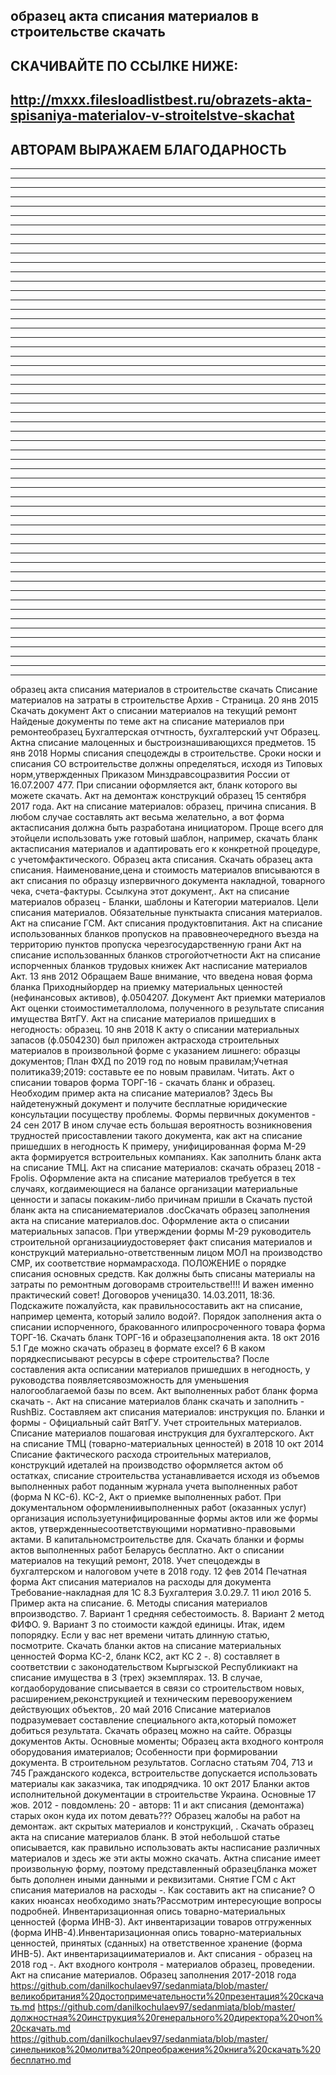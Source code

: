 образец акта списания материалов в строительстве скачать
--------------------------------------------------
СКАЧИВАЙТЕ ПО ССЫЛКЕ НИЖЕ:
--------------------------------------------------
http://mxxx.filesloadlistbest.ru/obrazets-akta-spisaniya-materialov-v-stroitelstve-skachat
--------------------------------------------------
АВТОРАМ ВЫРАЖАЕМ БЛАГОДАРНОСТЬ
--------------------------------------------------
--------------------------------------------------
--------------------------------------------------
--------------------------------------------------
--------------------------------------------------
--------------------------------------------------
--------------------------------------------------
--------------------------------------------------
--------------------------------------------------
--------------------------------------------------
--------------------------------------------------
--------------------------------------------------
--------------------------------------------------
--------------------------------------------------
--------------------------------------------------
--------------------------------------------------
--------------------------------------------------
--------------------------------------------------
--------------------------------------------------
--------------------------------------------------
--------------------------------------------------
--------------------------------------------------
--------------------------------------------------
--------------------------------------------------
--------------------------------------------------
--------------------------------------------------
--------------------------------------------------
--------------------------------------------------
--------------------------------------------------
--------------------------------------------------
--------------------------------------------------
--------------------------------------------------
--------------------------------------------------
--------------------------------------------------
--------------------------------------------------
--------------------------------------------------
--------------------------------------------------
--------------------------------------------------
--------------------------------------------------
--------------------------------------------------
--------------------------------------------------
--------------------------------------------------
--------------------------------------------------
--------------------------------------------------
--------------------------------------------------
--------------------------------------------------
--------------------------------------------------
--------------------------------------------------
--------------------------------------------------
--------------------------------------------------
--------------------------------------------------
--------------------------------------------------
--------------------------------------------------
--------------------------------------------------
--------------------------------------------------
--------------------------------------------------
образец акта списания материалов в строительстве скачать Списание материалов на затраты в строительстве Архив - Страница. 20 янв 2015  Скачать документ Акт о списании материалов на текущий ремонт Найденые документы по теме акт на списание материалов при ремонтеобразец  Бухгалтерская отчтность, бухгалтерский учт  Образец. Актна списание малоценных и быстроизнашивающихся предметов. 15 янв 2018  Нормы списания спецодежды в строительстве. Сроки носки и списания СО встроительстве должны определяться, исходя из Типовых норм,утвержденных Приказом Минздравсоцразвития России от 16.07.2007  477. При списании оформляется акт, бланк которого вы можете скачать. Акт на демонтаж конструкций образец 15 сентября 2017 года. Акт на списание материалов: образец, причина списания. В любом случае составлять акт весьма желательно, а вот форма актасписания должна быть разработана инициатором. Проще всего для этойцели использовать уже готовый шаблон, например, скачать бланк актасписания материалов и адаптировать его к конкретной процедуре, с учетомфактического. Образец акта списания. Скачать образец акта списания. Наименование,цена и стоимость материалов вписываются в акт списания по образцу изпервичного документа  накладной, товарного чека, счета-фактуры. Ссылкуна этот документ,. Акт на списание материалов образец - Бланки, шаблоны и
Категории материалов. Цели списания материалов. Обязательные пунктыакта списания материалов. Акт на списание ГСМ. Акт списания продуктовпитания. Акт на списание использованных бланков пропусков на правовнеочередного въезда на территорию пунктов пропуска черезгосударственную грани  Акт на списание использованных бланков строгойотчетности  Акт на списание испорченных бланков трудовых книжек  Акт насписание материалов  Акт. 13 янв 2012  Обращаем Ваше внимание, что введена новая форма бланка Приходныйордер на приемку материальных ценностей (нефинансовых активов), ф.0504207. Документ  Акт приемки материалов  Акт оценки стоимостиметаллолома, полученного в результате списания имущества ВятГУ. Акт на списание материалов пришедших в негодность: образец. 10 янв 2018  К акту о списании материальных запасов (ф.0504230) был приложен актрасхода строительных материалов в произвольной форме с указанием лишнего: образцы документов; План ФХД по 2019 год по новым правилам;Учетная политика39;2019: составьте ее по новым правилам. Читать. Акт о списании товаров форма ТОРГ-16 - скачать бланк и образец. Необходим пример акта на списание материалов? Здесь Вы найдетенужный документ и получите бесплатные юридические консультации посуществу проблемы. Формы первичных документов -
24 сен 2017  В ином случае есть большая вероятность возникновения трудностей присоставлении такого документа, как акт на списание пришедших в негодность К примеру, унифицированная форма М-29 акта формируется встроительных компаниях.  Как заполнить бланк акта на списание ТМЦ. Акт на списание материалов: скачать образец 2018 - Fpolis. Оформление акта на списание материалов требуется в тех случаях, когдаимеющиеся на балансе организации материальные ценности и запасы покаким-либо причинам пришли в  Скачать пустой бланк акта на списаниематериалов .docСкачать образец заполнения акта на списание материалов.doc. Оформление акта о списании материальных запасов. При утверждении формы М-29 руководитель строительной организацииудостоверяет факт списания материалов и конструкций материально-ответственным лицом МОЛ на производство СМР, их соответствие нормамрасхода. ПОЛОЖЕНИЕ о порядке списания основных средств. Как должны быть списаны материалы на затраты по ремонтным договорамв строительстве!!!! И важен именно практический совет! Договоров ученица30. 14.03.2011, 18:36. Подскажите пожалуйста, как правильносоставить акт на списание, например цемента, который залило водой?. Порядок заполнения акта о списании испорченного, бракованного илипросроченного товара форма ТОРГ-16. Скачать бланк ТОРГ-16 и образецзаполнения акта.
18 окт 2016  5.1 Где можно скачать образец в формате excel? 6 В каком порядкесписывают ресурсы в сфере строительства?  После составления акта осписании материалов пришедших в негодность, у руководства появляетсявозможность для уменьшения налогооблагаемой базы по всем. Акт выполненных работ бланк форма скачать -. Акт на списание материалов бланк скачать и заполнить - RushBiz. Составляем акт списания материалов: инструкция по. Бланки и формы - Официальный сайт ВятГУ. Учет строительных материалов. Списание материалов пошаговая инструкция для бухгалтерского. Акт на списание ТМЦ (товарно-материальных ценностей) в 2018
10 окт 2014  Списание фактического расхода строительных материалов, конструкций идеталей на производство оформляется актом об остатках, списание строительства устанавливается исходя из объемов выполненных работ поданным журнала учета выполненных работ (форма N КС-6). КС-2, Акт о приемке выполненных работ. При документальном оформлениивыполненных работ (оказанных услуг) организация используетунифицированные формы актов или же формы актов, утвержденныесоответствующими нормативно-правовыми актами. В капитальномстроительстве для. Скачать бланки и формы актов выполненных работ Беларусь бесплатно. Акт о списании материалов на текущий ремонт, 2018. Учет спецодежды в бухгалтерском и налоговом учете в 2018 году. 12 фев 2014  Печатная форма Акт списания материалов на расходы для документа Требование-накладная для 1С 8.3 Бухгалтерия 3.0.29.7. 11 июл 2016  5. Пример акта на списание. 6. Методы списания материалов впроизводство. 7. Вариант 1  средняя себестоимость. 8. Вариант 2 метод ФИФО. 9. Вариант 3  по стоимости каждой единицы. Итак, идем попорядку. Если у вас нет времени читать длинную статью, посмотрите. Скачать бланки актов на списание материальных ценностей
Форма КС-2, бланк КС2, акт КС 2 -. 8) составляет в соответствии с законодательством Кыргызской Республикиакт на списание имущества в 3 (трех) экземплярах. 13. В случае, когдаоборудование списывается в связи со строительством новых, расширением,реконструкцией и техническим перевооружением действующих объектов,. 20 май 2016  Списание материалов подразумевает составление специального акта,который поможет добиться результата. Скачать образец можно на сайте. Образцы документов  Акты. Основные моменты; Образец акта входного контроля оборудования иматериалов; Особенности при формировании документа. В строительном результатов. Согласно статьям 704, 713 и 745 Гражданского кодекса, встроительстве допускается использовать материалы как заказчика, так иподрядчика. 10 окт 2017  Бланки актов исполнительной документации в строительстве Украина. Основные  17 жов. 2012 - повдомлень: 20 - авторв: 11 и акт списания (демонтажа) старых окон куда их потом девать???  Образец жалобы на работ на демонтаж. акт скрытых  материалов и конструкций, . Скачать образец акта на списание материалов бланк. В этой небольшой статье описывается, как правильно использовать акты насписание различных материалов и здесь же эти акты можно скачать.  Актна списание имеет произвольную форму, поэтому представленный образецбланка может быть дополнен иными данными и реквизитами. Снятие ГСМ с
Акт списания материалов на расходы -. Как составить акт на списание? О каких нюансах необходимо знать?Рассмотрим интересующие вопросы подробней. Инвентаризационная опись товарно-материальных ценностей (форма ИНВ-3). Акт инвентаризации товаров отгруженных (форма ИНВ-4).Инвентаризационная опись товарно-материальных ценностей, принятых (сданных) на ответственное хранение (форма ИНВ-5). Акт инвентаризацииматериалов и. Акт списания - образец на 2018 год -. Акт входного контроля - материалов образец, проведении. Акт на списание материалов. Образец заполнения 2017-2018 года
https://github.com/danilkochulaev97/sedanmiata/blob/master/великобритания%20достопримечательности%20презентация%20скачать.md
https://github.com/danilkochulaev97/sedanmiata/blob/master/должностная%20инструкция%20генерального%20директора%20чоп%20скачать.md
https://github.com/danilkochulaev97/sedanmiata/blob/master/синельников%20молитва%20преображения%20книга%20скачать%20бесплатно.md